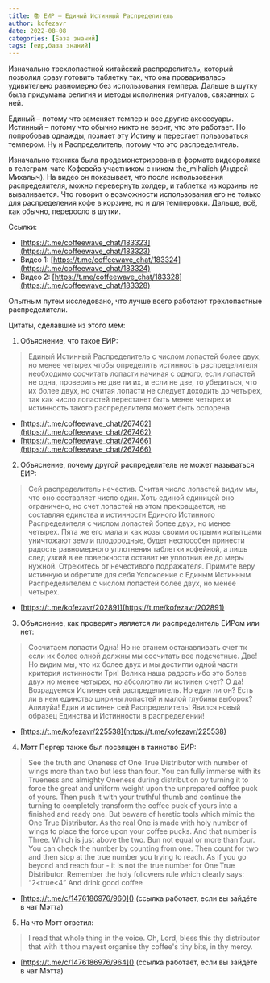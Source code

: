 ```yaml
---
title: 📚 ЕИР – Единый Истинный Распределитель
author: kofezavr
date: 2022-08-08
categories: [База знаний]
tags: [еир,база знаний]
---
```


Изначально трехлопастной китайский распределитель, который позволил сразу готовить таблетку так, что она проваривалась удивительно равномерно без использования темпера. Дальше в шутку была придумана религия и методы исполнения ритуалов, связанных с ней.

<!--more-->

Единый – потому что заменяет темпер и все другие аксессуары. Истинный – потому что обычно никто не верит, что это работает. Но попробовав однажды, познает эту Истину и перестает пользоваться темпером. Ну и Распределитель, потому что это распределитель.

Изначально техника была продемонстрирована в формате видеоролика в телеграм-чате Кофевейв участником с ником the_mihalich (Андрей Михалыч). На видео он показывает, что после использования распределителя, можно перевернуть холдер, и таблетка из корзины не вываливается. Что говорит о возможности использования его не только для распределения кофе в корзине, но и для темперовки. Дальше, всё, как обычно, переросло в шутки.

Ссылки:
* [https://t.me/coffeewave_chat/183323](https://t.me/coffeewave_chat/183323)
* Видео 1: [https://t.me/coffeewave_chat/183324](https://t.me/coffeewave_chat/183324)
* Видео 2: [https://t.me/coffeewave_chat/183328](https://t.me/coffeewave_chat/183328)

Опытным путем исследовано, что лучше всего работают трехлопастные распределители.

Цитаты, сделавшие из этого мем:

1. Объяснение, что такое ЕИР:
> Единый Истинный Распределитель с числом лопастей более двух, но менее четырех
> чтобы определить истинность распределителя необходимо сосчитать лопасти начиная с одного, если лопастей не одна, проверить не две ли их, и если не две, то убедиться, что их более двух, но считая лопасти не следует доходить до четырех, так как число лопастей перестанет быть менее четырех и истинность такого распределителя может быть оспорена
* [https://t.me/coffeewave_chat/267462](https://t.me/coffeewave_chat/267462)
* [https://t.me/coffeewave_chat/267466](https://t.me/coffeewave_chat/267466)

2. Объяснение, почему другой распределитель не может называться ЕИР:
> Сей распределитель нечестив. Считая число лопастей видим мы, что оно составляет число один. Хоть единой единицей оно ограничено, но счет лопастей  на этом прекращается, не составляя единства и истинности Единого Истинного Распределителя с числом лопастей более двух, но менее четырех.
Пята же его мала,и как козы своими острыми копытцами уничтожают земли плодородные, будет неспособен принести радость равномерного уплотнения таблетки кофейной, а лишь след узкий в ее поверхности оставит не уплотнив ее до меры нужной. 
Отрекитесь от нечестивого подражателя. Примите веру истинную и обретите для себя Успокоение с Единым Истинным Распределителем с числом лопастей более двух, но менее четырех.
* [https://t.me/kofezavr/202891](https://t.me/kofezavr/202891)

3. Объяснение, как проверять является ли распределитель ЕИРом или нет:
> Сосчитаем лопасти
Одна!
Но не станем останавливать счет тк если их более олной должны мы сосчитать все подсчетные. 
Две! 
Но видим мы, что их более двух и мы достигли одной части критерия истинности
Три! 
Велика наша радость ибо это более двух но менее четырех, но абсолютно ли истинен счет?
О да! 
Возрадуемся Истинен сей распределитель. 
Но един ли он?
Есть ли в нем единство ширины лопастей и малой глубины выборок?
Алилуйа! Един и истинен сей Распределитель!
Явился новый образец Единства и Истинности в распределении!
* [https://t.me/kofezavr/225538](https://t.me/kofezavr/225538)

4. Мэтт Пергер также был посвящен в таинство ЕИР:
> See the truth and Oneness of One True Distributor with number of wings more than two but less than four.
You can fully immerse with its Trueness and almighty Oneness during distribution by turning it to force the great and uniform weight upon the unprepared coffee puck of yours. Then push it with your truthful thumb and continue the turning to completely transform the coffee puck of yours into a finished and ready one.
But beware of heretic tools which mimic the One True Distributor. As the real One is made with holy number of wings to place the force upon your coffee pucks. And that number is Three. Which is just above the two. Bun not equal or more than four. You can check the number by counting from one. Then count for two and then stop at the true number you trying to reach. As if you go beyond and reach four - it is not the true number for One True Distributor. 
Remember the holy followers rule which clearly says: “2<true<4”
And drink good coffee
* [https://t.me/c/1476186976/960]() (ссылка работает, если вы зайдёте в чат Мэтта)

5. На что Мэтт ответил:
> I read that whole thing in the voice.
Oh, Lord, bless this thy distributor that with it thou mayest organise thy coffee's tiny bits, in thy mercy.
* [https://t.me/c/1476186976/964]() (ссылка работает, если вы зайдёте в чат Мэтта)
